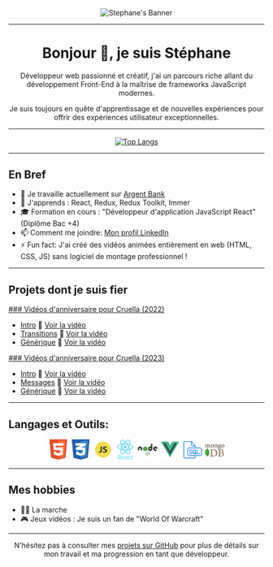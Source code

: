 <!-- Bannière -->
<div align="center">
  <img src="./assets/Stephane-Dev-Bannière4.png" alt="Stephane's Banner" width="500"/>
</div>

---

<!-- Introduction -->
<div align="center">
  <h1>Bonjour 👋, je suis Stéphane</h1>
  <p>Développeur web passionné et créatif, j'ai un parcours riche allant du développement Front-End à la maîtrise de frameworks JavaScript modernes.</p>
  <p>Je suis toujours en quête d'apprentissage et de nouvelles expériences pour offrir des expériences utilisateur exceptionnelles.</p>
</div>

---

<!-- Stats GitHub -->
<div align="center">
  <a href="https://github.com/Stephane-OC">
    <img align="center" src="https://github-readme-stats.vercel.app/api/top-langs/?username=Stephane-OC&layout=compact&theme=tokyonight" alt="Top Langs"/>
  </a>
</div>

---

<!-- Informations rapides -->
<h2 align="left">En Bref</h2>

- 🔭 Je travaille actuellement sur [Argent Bank](https://github.com/Stephane-OC/Argent-Bank)
- 🌱 J'apprends : React, Redux, Redux Toolkit, Immer
- 🎓 Formation en cours : "Développeur d'application JavaScript React" (Diplôme Bac +4)
- 📫 Comment me joindre: [Mon profil LinkedIn](https://www.linkedin.com/in/stephane-f-431b0b214/)
- ⚡ Fun fact: J'ai créé des vidéos animées entièrement en web (HTML, CSS, JS) sans logiciel de montage professionnel !

---

<!-- Projets dont je suis fier -->
<h2 align="left">Projets dont je suis fier</h2>

[### Vidéos d'anniversaire pour Cruella (2022)](https://youtu.be/yCvEt-aT77M)

- [Intro](https://github.com/Stephane-OC/CruellaDk-Birthday-Intro) 🎥 [Voir la vidéo](https://www.youtube.com/watch?v=sJ8hM24kiMI)
- [Transitions](https://github.com/Stephane-OC/CruellaDk-Birthday-Transitions) 🎥 [Voir la vidéo](https://www.youtube.com/watch?v=P0LOIDXslWk)
- [Générique](https://github.com/Stephane-OC/CruellaDk-Birthday-Generic) 🎥 [Voir la vidéo](https://www.youtube.com/watch?v=jpUCKa0yNd0)

[### Vidéos d'anniversaire pour Cruella (2023)](https://youtu.be/X9Zs112UhKc)

- [Intro](https://github.com/Stephane-OC/Cruella-BB-2023_Intro) 🎥 [Voir la vidéo](https://www.youtube.com/watch?v=X9Zs112UhKc)
- [Messages](https://github.com/Stephane-OC/Cruella-BB-2023_Messages) 🎥 [Voir la vidéo](https://www.youtube.com/watch?v=X9Zs112UhKc&t=346s)
- [Générique](https://github.com/Stephane-OC/Cruella-BB-2023_Generic) 🎥 [Voir la vidéo](https://www.youtube.com/watch?v=X9Zs112UhKc&t=984s)

---

<!-- Langages et Outils -->
<h2 align="left">Langages et Outils:</h2>

<div align="center">
  <img src="./assets/HTML.png" alt="HTML5" width="40" height="40"/>
  <img src="./assets/CSS.png" alt="CSS3" width="40" height="40"/>
  <img src="./assets/JS.png" alt="JavaScript" width="40" height="40"/>
  <img src="./assets/REACT.png" alt="React" width="40" height="40"/>
  <img src="./assets/NODEJS.png" alt="NodeJS" width="40" height="40"/>
  <img src="./assets/VUEJS.png" alt="VueJS" width="40" height="40"/>
  <img src="./assets/SQL.png" alt="SQL" width="40" height="40"/>
  <img src="./assets/MONGODB2.png" alt="MongoDB" width="40" height="40"/>
</div>

---

<!-- Hobbies -->
<h2 align="left">Mes hobbies</h2>

- 🚶‍♂️ La marche
- 🎮 Jeux vidéos : Je suis un fan de "World Of Warcraft"

---

<div align="center">
  <p>N'hésitez pas à consulter mes <a href="https://github.com/Stephane-OC">projets sur GitHub</a> pour plus de détails sur mon travail et ma progression en tant que développeur.</p>
</div>
